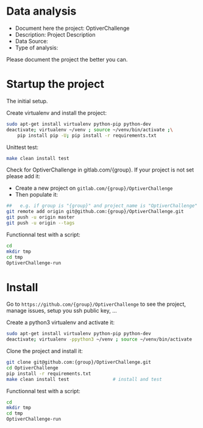 # Data analysis
- Document here the project: OptiverChallenge
- Description: Project Description
- Data Source:
- Type of analysis:

Please document the project the better you can.

# Startup the project

The initial setup.

Create virtualenv and install the project:
```bash
sudo apt-get install virtualenv python-pip python-dev
deactivate; virtualenv ~/venv ; source ~/venv/bin/activate ;\
    pip install pip -U; pip install -r requirements.txt
```

Unittest test:
```bash
make clean install test
```

Check for OptiverChallenge in gitlab.com/{group}.
If your project is not set please add it:

- Create a new project on `gitlab.com/{group}/OptiverChallenge`
- Then populate it:

```bash
##   e.g. if group is "{group}" and project_name is "OptiverChallenge"
git remote add origin git@github.com:{group}/OptiverChallenge.git
git push -u origin master
git push -u origin --tags
```

Functionnal test with a script:

```bash
cd
mkdir tmp
cd tmp
OptiverChallenge-run
```

# Install

Go to `https://github.com/{group}/OptiverChallenge` to see the project, manage issues,
setup you ssh public key, ...

Create a python3 virtualenv and activate it:

```bash
sudo apt-get install virtualenv python-pip python-dev
deactivate; virtualenv -ppython3 ~/venv ; source ~/venv/bin/activate
```

Clone the project and install it:

```bash
git clone git@github.com:{group}/OptiverChallenge.git
cd OptiverChallenge
pip install -r requirements.txt
make clean install test                # install and test
```
Functionnal test with a script:

```bash
cd
mkdir tmp
cd tmp
OptiverChallenge-run
```
